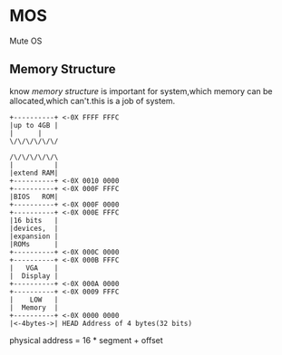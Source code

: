 # MOS
Mute OS
## Memory Structure
know *memory structure* is important for system,which memory can be allocated,which can't.this is a job of system.

	+----------+ <-0X FFFF FFFC
	|up to 4GB |
	|	   |
	\/\/\/\/\/\/

	/\/\/\/\/\/\
	|          |
	|extend RAM|
	+----------+ <-0X 0010 0000
	+----------+ <-0X 000F FFFC
	|BIOS   ROM|
	+----------+ <-0X 000F 0000
	+----------+ <-0X 000E FFFC
	|16 bits   |
	|devices,  |
	|expansion |
	|ROMs      |
	+----------+ <-0X 000C 0000
	+----------+ <-0X 000B FFFC
	|   VGA    |
	|  Display |
	+----------+ <-0X 000A 0000
	+----------+ <-0X 0009 FFFC
	|    LOW   |
	|  Memory  |
	+----------+ <-0X 0000 0000
	|<-4bytes->| HEAD Address of 4 bytes(32 bits)

physical address = 16 * segment + offset
